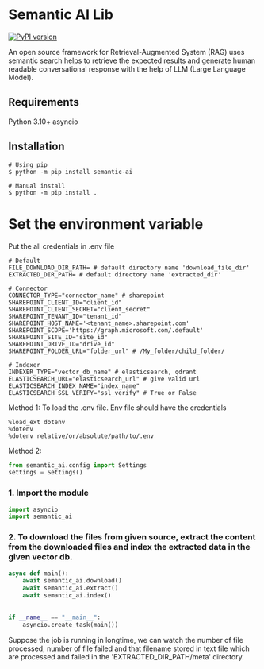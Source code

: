 # Semantic AI Lib

[![PyPI version](https://badge.fury.io/py/semantic-ai.svg)](https://badge.fury.io/py/semantic-ai)

An open source framework for Retrieval-Augmented  System (RAG) uses semantic search helps to retrieve the expected results and generate human readable conversational response with the help of LLM (Large Language Model).

## Requirements

Python 3.10+ asyncio

## Installation
```shell
# Using pip
$ python -m pip install semantic-ai

# Manual install
$ python -m pip install .
```
# Set the environment variable
Put the all credentials in .env file
```shell
# Default
FILE_DOWNLOAD_DIR_PATH= # default directory name 'download_file_dir'
EXTRACTED_DIR_PATH= # default directory name 'extracted_dir'

# Connector
CONNECTOR_TYPE="connector_name" # sharepoint
SHAREPOINT_CLIENT_ID="client_id"
SHAREPOINT_CLIENT_SECRET="client_secret"
SHAREPOINT_TENANT_ID="tenant_id"
SHAREPOINT_HOST_NAME='<tenant_name>.sharepoint.com'
SHAREPOINT_SCOPE='https://graph.microsoft.com/.default'
SHAREPOINT_SITE_ID="site_id"
SHAREPOINT_DRIVE_ID="drive_id"
SHAREPOINT_FOLDER_URL="folder_url" # /My_folder/child_folder/

# Indexer
INDEXER_TYPE="vector_db_name" # elasticsearch, qdrant
ELASTICSEARCH_URL="elasticsearch_url" # give valid url
ELASTICSEARCH_INDEX_NAME="index_name"
ELASTICSEARCH_SSL_VERIFY="ssl_verify" # True or False 
```
Method 1:
    To load the .env file. Env file should have the credentials
```shell
%load_ext dotenv
%dotenv
%dotenv relative/or/absolute/path/to/.env
```
Method 2:
```python
from semantic_ai.config import Settings
settings = Settings()
```

### 1. Import the module
```python
import asyncio
import semantic_ai
```

### 2. To download the files from given source, extract the content from the downloaded files and index the extracted data in the given vector db.
```python
async def main():
    await semantic_ai.download()
    await semantic_ai.extract()
    await semantic_ai.index()
    

if __name__ == "__main__":
    asyncio.create_task(main())
```
Suppose the job is running in longtime, we can watch the number of file processed, number of file failed and that filename stored in text file which are processed and failed in the 'EXTRACTED_DIR_PATH/meta' directory.
